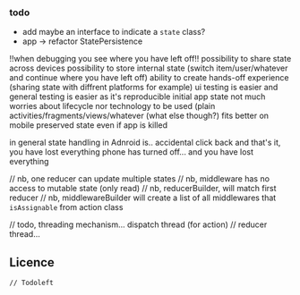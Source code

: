### todo

* add maybe an interface to indicate a `state` class?
* app -> refactor StatePersistence

!!when debugging you see where you have left off!!
possibility to share state across devices
possibility to store internal state (switch item/user/whatever and continue where you have left off)
ability to create hands-off experience (sharing state with diffrent platforms for example)
ui testing is easier
and general testing is easier as it's reproducible
initial app state
not much worries about lifecycle nor technology to be used (plain activities/fragments/views/whatever (what else though?)
fits better on mobile
preserved state even if app is killed

in general state handling in Adnroid is.. accidental click back and that's it, you have lost everything
phone has turned off... and you have lost everything

// nb, one reducer can update multiple states
// nb, middleware has no access to mutable state (only read)
// nb, reducerBuilder, will match first reducer
// nb, middlewareBuilder will create a list of all middlewares that `isAssignable` from action class

// todo, threading mechanism... dispatch thread (for action)
// reducer thread...


## Licence
```
// Todoleft
```